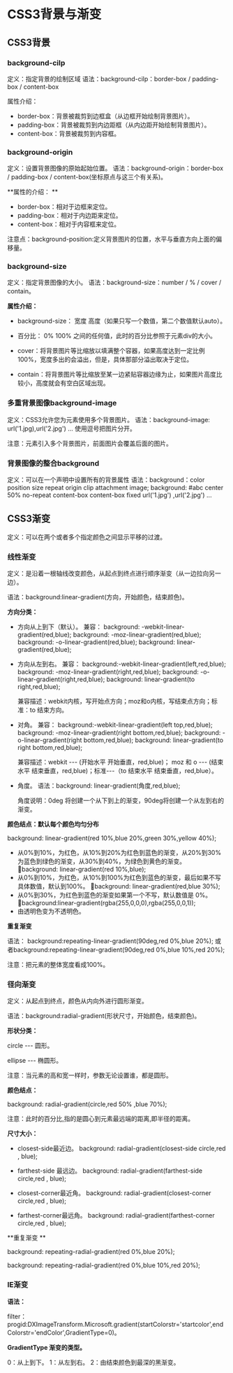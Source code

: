 # CSS3背景与渐变 #

## CSS3背景 ##

### background-cilp ###

定义：指定背景的绘制区域
语法：background-cilp：border-box / padding-box / content-box

属性介绍：
- border-box：背景被裁剪到边框盒（从边框开始绘制背景图片）。
- padding-box：背景被裁剪到内边距框（从内边距开始绘制背景图片）。
- content-box：背景被裁剪到内容框。

### background-origin ###

定义：设置背景图像的原始起始位置。
语法：background-origin：border-box / padding-box / content-box(坐标原点与这三个有关系)。

**属性的介绍： **
- border-box：相对于边框来定位。
- padding-box：相对于内边距来定位。
- content-box：相对于内容框来定位。

注意点：background-position:定义背景图片的位置，水平与垂直方向上面的偏移量。

### background-size ###

定义：指定背景图像的大小。
语法：background-size：number / % / cover / contain。

**属性介绍：** 
- background-size： 宽度  高度（如果只写一个数值，第二个数值默认auto）。

- 百分比： 0% 100% 之间的任何值，此时的百分比参照于元素div的大小。

- cover：将背景图片等比缩放以填满整个容器，如果高度达到一定比例100%，宽度多出的会溢出，但是，具体那部分溢出取决于定位。

- contain：将背景图片等比缩放至某一边紧贴容器边缘为止，如果图片高度比较小，高度就会有空白区域出现。

### 多重背景图像background-image ###

定义：CSS3允许您为元素使用多个背景图片。
语法：background-image: url('1.jpg),url('2.jpg')  ...  使用逗号把图片分开。

注意：元素引入多个背景图片，前面图片会覆盖后面的图片。

### 背景图像的整合background ###

定义：可以在一个声明中设置所有的背景属性
语法：background：color  position  size  repeat origin  clip attachment image;     background: #abc  center  50% no-repeat  content-box  content-box  fixed url('1.jpg') ,url('2.jpg') ...

## CSS3渐变 ##

定义：可以在两个或者多个指定颜色之间显示平移的过渡。

### 线性渐变 ###

定义：是沿着一根轴线改变颜色，从起点到终点进行顺序渐变（从一边拉向另一边）。

语法：background:linear-gradient(方向，开始颜色，结束颜色)。

**方向分类：**

- 方向从上到下（默认）。
	兼容：
	background: -webkit-linear-gradient(red,blue);
	background: -moz-linear-gradient(red,blue);
	background: -o-linear-gradient(red,blue);
	background: linear-gradient(red,blue);

- 方向从左到右。
	兼容：
	background:-webkit-linear-gradient(left,red,blue);
	background: -moz-linear-gradient(right,red,blue);
	background: -o-linear-gradient(right,red,blue);
	background: linear-gradient(to right,red,blue);
	
	兼容描述：webkit内核，写开始点方向；moz和o内核，写结束点方向；标准：to 结束方向。

- 对角。
	兼容：
	background:-webkit-linear-gradient(left top,red,blue);
	background: -moz-linear-gradient(right bottom,red,blue);
	background: -o-linear-gradient(right bottom,red,blue);
	background: linear-gradient(to right bottom,red,blue);
	
	兼容描述：webkit --- (开始水平  开始垂直，red,blue)； moz 和 o ---  (结束水平  结束垂直，red,blue)；标准---（to  结束水平  结束垂直，red,blue）。

- 角度。
	语法：background: linear-gradient(角度,red,blue);
	
	角度说明：0deg 将创建一个从下到上的渐变，90deg将创建一个从左到右的渐变。

**颜色结点：默认每个颜色均匀分布**

background: linear-gradient(red 10%,blue 20%,green 30%,yellow 40%);

- 从0%到10%，为红色，从10%到20%为红色到蓝色的渐变，从20%到30%为蓝色到绿色的渐变，从30%到40%，为绿色到黄色的渐变。
background: linear-gradient(red 10%,blue);
- 从0%到10%，为红色，从10%到100%为红色到蓝色的渐变，最后如果不写具体数值，默认到100%。
background: linear-gradient(red,blue 30%);
- 从0%到30%，为红色到蓝色的渐变如果第一个不写，默认数值是 0%。
background:linear-gradient(rgba(255,0,0,0),rgba(255,0,0,1));
- 由透明色变为不透明色。

**重复渐变**

语法：
background:repeating-linear-gradient(90deg,red 0%,blue 20%);
或者background:repeating-linear-gradient(90deg,red 0%,blue 10%,red 20%);

注意：把元素的整体宽度看成100%。

### 径向渐变 ###

定义：从起点到终点，颜色从内向外进行圆形渐变。

语法：background:radial-gradient(形状尺寸，开始颜色，结束颜色)。

**形状分类：**

circle --- 圆形。

ellipse --- 椭圆形。

注意：当元素的高和宽一样时，参数无论设置谁，都是圆形。

**颜色结点：**

background: radial-gradient(circle,red 50% ,blue 70%);

注意：此时的百分比,指的是圆心到元素最远端的距离,即半径的距离。

**尺寸大小：**

- closest-side最近边。
	background: radial-gradient(closest-side circle,red , blue);

- farthest-side 最远边。
	background: radial-gradient(farthest-side circle,red , blue);

- closest-corner最近角。
	background: radial-gradient(closest-corner circle,red , blue);

- farthest-corner最远角。
	background: radial-gradient(farthest-corner circle,red , blue);

**重复渐变 **

background: repeating-radial-gradient(red 0%,blue 20%);

background: repeating-radial-gradient(red 0%,blue 10%,red 20%);

### IE渐变 ###

**语法：**

filter：progid:DXImageTransform.Microsoft.gradient(startColorstr='startcolor',endColorstr='endColor',GradientType=0)。

**GradientType 渐变的类型。**

0：从上到下。
1：从左到右。
2：由结束颜色到最深的黑渐变。